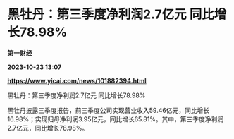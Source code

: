 # 黑牡丹：第三季度净利润2.7亿元 同比增长78.98%
**第一财经**

**2023-10-23 13:07**

**https://www.yicai.com/news/101882394.html**

黑牡丹：第三季度净利润2.7亿元 同比增长78.98%

黑牡丹披露三季度报告，前三季度公司实现营业收入59.46亿元，同比增长16.98%；实现归母净利润3.95亿元，同比增长65.81%。其中，第三季度净利润2.7亿元，同比增长78.98%。